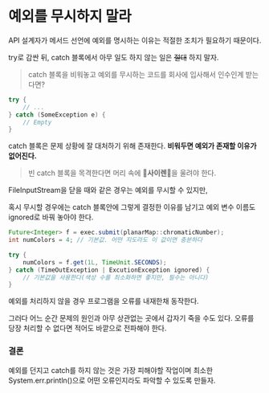 # 예외를 무시하지 말라

API 설계자가 메서드 선언에 예외를 명시하는 이유는 적절한 조치가 필요하기 때문이다.

try로 감싼 뒤, catch 블록에서 아무 일도 하지 않는 일은 ~~절대~~ 하지 말자.

> catch 블록을 비워놓고 예외를 무시하는 코드를 회사에 입사해서 인수인계 받는다면?

```java
try {
    // ...
} catch (SomeException e) {
    // Empty
}
```

catch 블록은 문제 상황에 잘 대처하기 위해 존재한다. **비워두면 예외가 존재할 이유가 없어진다.**

> 빈 catch 블록을 목격한다면 머리 속에 🚨**사이렌**🚨을 울려야 한다.

FileInputStream을 닫을 때와 같은 경우는 예외를 무시할 수 있지만,

혹시 무시할 경우에는 catch 블록안에 그렇게 결정한 이유를 남기고 예외 변수 이름도 ignored로 바꿔 놓아야 한다.

```java
Future<Integer> f = exec.submit(planarMap::chromaticNumber);
int numColors = 4; // 기본값. 어떤 지도라도 이 값이면 충분하다
        
try {
    numColors = f.get(1L, TimeUnit.SECONDS);
} catch (TimeOutException | ExcutionException ignored) {
    // 기본값을 사용한다(색상 수를 최소화하면 좋지만, 필수는 아니다)
}
```

예외를 처리하지 않을 경우 프로그램을 오류를 내재한채 동작한다.

그러다 어느 순간 문제의 원인과 아무 상관없는 곳에서 갑자기 죽을 수도 있다. 오류를 당장 처리할 수 없다면 적어도 바깥으로 전파해야 한다.


### 결론
예외를 던지고 catch를 하지 않는 것은 가장 피해야할 작업이며 최소한 System.err.println()으로 어떤 오류인지라도 파악할 수 있도록 만들자.
